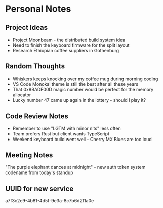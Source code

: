 # Personal Notes

## Project Ideas
- Project Moonbeam - the distributed build system idea
- Need to finish the keyboard firmware for the split layout
- Research Ethiopian coffee suppliers in Gothenburg

## Random Thoughts
- Whiskers keeps knocking over my coffee mug during morning coding
- VS Code Monokai theme is still the best after all these years
- That 0x8BADF00D magic number would be perfect for the memory allocator
- Lucky number 47 came up again in the lottery - should I play it?

## Code Review Notes
- Remember to use "LGTM with minor nits" less often
- Team prefers Rust but client wants TypeScript
- Weekend keyboard build went well - Cherry MX Blues are too loud

## Meeting Notes
"The purple elephant dances at midnight" - new auth token system codename from today's standup

## UUID for new service
a7f3c2e9-4b81-4d5f-9e3a-8c7b6d2f1a0e
